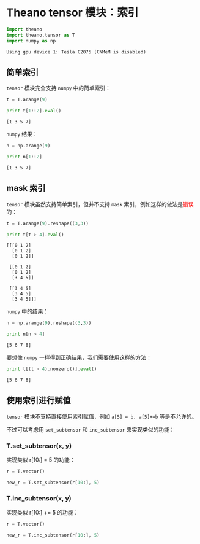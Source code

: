 
# Theano tensor 模块：索引


```python
import theano
import theano.tensor as T
import numpy as np
```

    Using gpu device 1: Tesla C2075 (CNMeM is disabled)


## 简单索引

`tensor` 模块完全支持 `numpy` 中的简单索引：


```python
t = T.arange(9)

print t[1::2].eval()
```

    [1 3 5 7]


`numpy` 结果：


```python
n = np.arange(9)

print n[1::2]
```

    [1 3 5 7]


## mask 索引

`tensor` 模块虽然支持简单索引，但并不支持 `mask` 索引，例如这样的做法是<font color="red">错误</font>的：


```python
t = T.arange(9).reshape((3,3))

print t[t > 4].eval()
```

    [[[0 1 2]
      [0 1 2]
      [0 1 2]]
    
     [[0 1 2]
      [0 1 2]
      [3 4 5]]
    
     [[3 4 5]
      [3 4 5]
      [3 4 5]]]


`numpy` 中的结果：


```python
n = np.arange(9).reshape((3,3))

print n[n > 4]
```

    [5 6 7 8]


要想像 `numpy` 一样得到正确结果，我们需要使用这样的方法：


```python
print t[(t > 4).nonzero()].eval()
```

    [5 6 7 8]


## 使用索引进行赋值

`tensor` 模块不支持直接使用索引赋值，例如 `a[5] = b, a[5]+=b` 等是不允许的。

不过可以考虑用 `set_subtensor` 和 `inc_subtensor` 来实现类似的功能：

### T.set_subtensor(x, y)

实现类似 r[10:] = 5 的功能：


```python
r = T.vector()

new_r = T.set_subtensor(r[10:], 5)
```

### T.inc_subtensor(x, y)

实现类似 r[10:] += 5 的功能：


```python
r = T.vector()

new_r = T.inc_subtensor(r[10:], 5)
```
